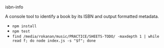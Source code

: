 isbn-info

A console tool to identify a book by its ISBN and output formatted metadata.

* `npm install`
* `npm test`
* `find /media/rokanan/music/PRACTICE/SHEETS-TODO/ -maxdepth 1 | while read f; do node index.js -s "$f"; done`
